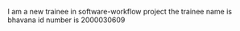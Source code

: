 I am a new trainee in software-workflow project
the trainee name is bhavana
id number is 2000030609
